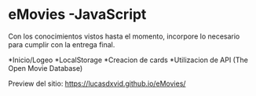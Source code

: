 # eMovies -JavaScript

Con los conocimientos vistos hasta el momento, incorpore lo necesario para cumplir con la entrega final.

*Inicio/Logeo
*LocalStorage
*Creacion de cards
*Utilizacion de API (The Open Movie Database) 

Preview del sitio: https://lucasdxvid.github.io/eMovies/
